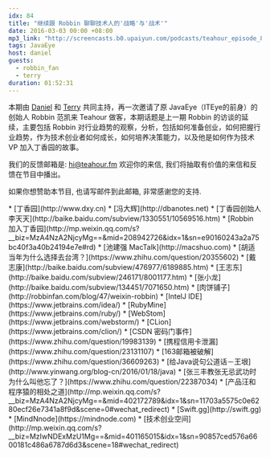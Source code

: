 ```yaml
---
idx: 84
title: "继续跟 Robbin 聊聊技术人的'战略'与'战术'"
date: 2016-03-03 00:00 +08:00
mp3_link: "http://screencasts.b0.upaiyun.com/podcasts/teahour_episode_84.m4a"
tags: JavaEye
host: daniel
guests:
  - robbin_fan
  - terry
duration: 01:52:31
---
```


本期由 [Daniel](http://weibo.com/lgn21st) 和 [Terry](http://weibo.com/poshboytl) 共同主持，再一次邀请了原 JavaEye（ITEye的前身）的创始人 Robbin 范凯来 Teahour 做客，本期话题是上一期 Robbin 的访谈的延续，主要包括 Robbin 对行业趋势的观察，分析，包括如何准备创业，如何把握行业趋势，作为技术创业者如何成长，如何培养决策能力，以及他是如何作为技术 VP 加入丁香园的故事。

我们的反馈邮箱是: hi@teahour.fm 欢迎你的来信, 我们将抽取有价值的来信和反馈在节目中播出。

如果你想赞助本节目, 也请写邮件到此邮箱, 非常感谢您的支持.

<section class="notes" markdown="1">
* [丁香园](http://www.dxy.cn)
* [冯大辉](http://dbanotes.net)
* [丁香园创始人李天天](http://baike.baidu.com/subview/1330551/10569516.htm)
* [Robbin 加入丁香园](http://mp.weixin.qq.com/s?__biz=MzA4NzA2NjcyMg==&mid=208942726&idx=1&sn=e90160243a2a75bc40f3a40b24194e7e#rd)
* [池建强 MacTalk](http://macshuo.com)
* [胡适当年为什么选择去台湾？](https://www.zhihu.com/question/20355602)
* [戴志康](http://baike.baidu.com/subview/476977/6189885.htm)
* [王志东](http://baike.baidu.com/subview/246171/8001177.htm)
* [张小龙](http://baike.baidu.com/subview/134451/7071650.htm)
* [肉饼铺子](http://robbinfan.com/blog/47/weixin-robbin)
* [IntelJ IDE](https://www.jetbrains.com/idea/)
* [RubyMine](https://www.jetbrains.com/ruby/)
* [WebStom](https://www.jetbrains.com/webstorm/)
* [CLion](https://www.jetbrains.com/clion/)
* [CSDN 密码门事件](https://www.zhihu.com/question/19983139)
* [携程信用卡泄漏](https://www.zhihu.com/question/23131107)
* [163邮箱被破解](https://www.zhihu.com/question/36609263)
* [给Java说句公道话－王垠](http://www.yinwang.org/blog-cn/2016/01/18/java)
* [张三丰教张无忌武功时为什么叫他忘了？](https://www.zhihu.com/question/22387034)
* [产品汪和程序猿的相处之道](http://mp.weixin.qq.com/s?__biz=MzA4NzA2NjcyMg==&mid=402172789&idx=1&sn=11703a5575c0e6280ecf26e7341a8f9d&scene=0#wechat_redirect)
* [Swift.gg](http://swift.gg)
* [MindNnode](https://mindnode.com)
* [技术创业空间](http://mp.weixin.qq.com/s?__biz=MzIwNDExMzU1Mg==&mid=401165015&idx=1&sn=90857ced576a6600181c486a6787d6d3&scene=18#wechat_redirect)
</section>

